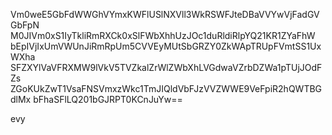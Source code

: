 Vm0weE5GbFdWWGhVYmxKWFlUSlNXVll3WkRSWFJteDBaVVYwVjFadGVGbFpN
M0JIVm0xS1IyTkliRmRXCk0xSlFWbXhhUzJOc1duRldiRlpYQ21KR1ZYaFhW
bEpIVjIxUmVWUnJiRmRpUm5CVVEyMUtSbGRZY0ZkWApTRUpFVmtSS1UxWXha
SFZXYlVaVFRXMW9lVkV5TVZkalZrWlZWbXhLVGdwaVZrbDZWa1pTUjJOdFZs
ZGoKUkZwT1VsaFNSVmxzWkc1TmJIQldVbFJzVVZWWE9VeFpiR2hQWTBGdlMx
bFhaSFlLQ201bGJRPT0KCnJuYw==

evy